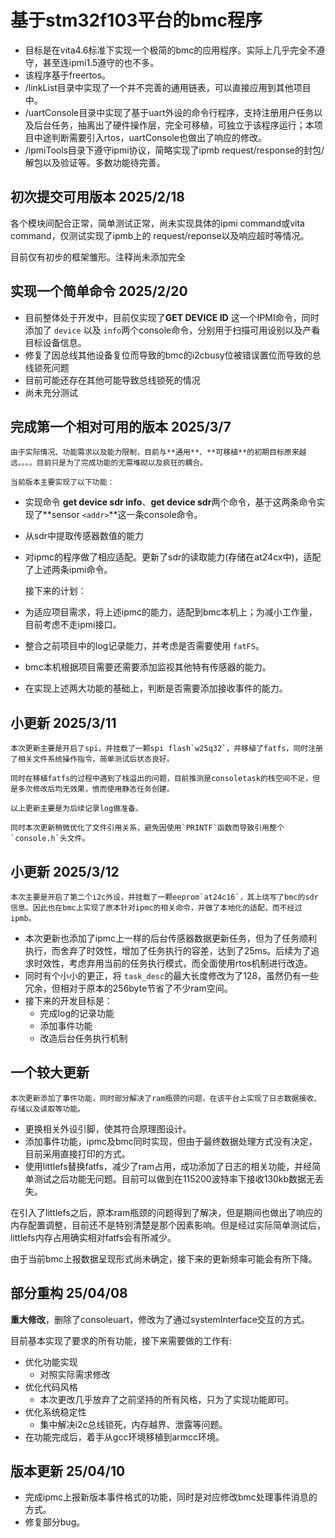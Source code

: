 # 基于stm32f103平台的bmc程序

* 目标是在vita4.6标准下实现一个极简的bmc的应用程序。实际上几乎完全不遵守，甚至连ipmi1.5遵守的也不多。
* 该程序基于freertos。
* /linkList目录中实现了一个并不完善的通用链表，可以直接应用到其他项目中。
* /uartConsole目录中实现了基于uart外设的命令行程序，支持注册用户任务以及后台任务，抽离出了硬件操作层，完全可移植，可独立于该程序运行；本项目中途判断需要引入rtos，uartConsole也做出了响应的修改。
* /ipmiTools目录下遵守ipmi协议，简略实现了ipmb request/response的封包/解包以及验证等。多数功能待完善。

## 初次提交可用版本 2025/2/18

各个模块间配合正常，简单测试正常，尚未实现具体的ipmi command或vita command，仅测试实现了ipmb上的 request/reponse以及响应超时等情况。

目前仅有初步的框架雏形。注释尚未添加完全

## 实现一个简单命令 2025/2/20

* 目前整体处于开发中，目前仅实现了**GET DEVICE ID** 这一个IPMI命令，同时添加了 `device` 以及 `info`两个console命令，分别用于扫描可用设别以及产看目标设备信息。
* 修复了因总线其他设备复位而导致的bmc的i2cbusy位被错误置位而导致的总线锁死问题
* 目前可能还存在其他可能导致总线锁死的情况
* 尚未充分测试

## 完成第一个相对可用的版本 2025/3/7

    由于实际情况、功能需求以及能力限制，目前与**通用**、**可移植**的初期目标原来越远。。。。目前只是为了完成功能的无需堆砌以及疯狂的耦合。

    当前版本主要实现了以下功能：

* 实现命令 **get device sdr info**、**get device sdr**两个命令，基于这两条命令实现了**sensor `<addr>`**这一条console命令。
* 从sdr中提取传感器数值的能力
* 对ipmc的程序做了相应适配。更新了sdr的读取能力(存储在at24cx中)，适配了上述两条ipmi命令。

  接下来的计划：
* 为适应项目需求，将上述ipmc的能力，适配到bmc本机上；为减小工作量，目前考虑不走ipmi接口。
* 整合之前项目中的log记录能力，并考虑是否需要使用 `fatFS`。
* bmc本机根据项目需要还需要添加监视其他特有传感器的能力。
* 在实现上述两大功能的基础上，判断是否需要添加接收事件的能力。

## 小更新 2025/3/11

    本次更新主要是开启了spi，并挂载了一颗spi flash`w25q32`，并移植了fatfs，同时注册了相关文件系统操作指令，简单测试后状态良好。

    同时在移植fatfs的过程中遇到了栈溢出的问题，目前推测是consoletask的栈空间不足，但是多次修改后均无效果，愤而使用静态任务创建。

    以上更新主要是为后续记录log做准备。

    同时本次更新稍微优化了文件引用关系，避免因使用`PRINTF`函数而导致引用整个 `console.h`头文件。

## 小更新 2025/3/12

    本次主要是开启了第二个i2c外设，并挂载了一颗eeprom`at24c16`，其上烧写了bmc的sdr信息。因此也在bmc上实现了原本针对ipmc的相关命令，并做了本地化的适配，而不经过ipmb。

* 本次更新也添加了ipmc上一样的后台传感器数据更新任务，但为了任务顺利执行，而舍弃了时效性，增加了任务执行的容差，达到了25ms。后续为了追求时效性，考虑弃用当前的任务执行模式，而全面使用rtos机制进行改造。
* 同时有个小小的更正，将 `task_desc`的最大长度修改为了128，虽然仍有一些冗余，但相对于原本的256byte节省了不少ram空间。
* 接下来的开发目标是：
  * 完成log的记录功能
  * 添加事件功能
  * 改造后台任务执行机制

## 一个较大更新

    本次更新添加了事件功能，同时部分解决了ram瓶颈的问题，在该平台上实现了日志数据接收、存储以及读取等功能。

* 更换相关外设引脚，使其符合原理图设计。
* 添加事件功能，ipmc及bmc同时实现，但由于最终数据处理方式没有决定，目前采用直接打印的方式。
* 使用littlefs替换fatfs，减少了ram占用，成功添加了日志的相关功能，并经简单测试之后功能无问题。目前可以做到在115200波特率下接收130kb数据无丢失。

在引入了littlefs之后，原本ram瓶颈的问题得到了解决，但是期间也做出了响应的内存配置调整，目前还不是特别清楚是那个因素影响。但是经过实际简单测试后，littlefs内存占用确实相对fatfs会有所减少。

由于当前bmc上报数据呈现形式尚未确定，接下来的更新频率可能会有所下降。

## 部分重构 25/04/08

**重大修改**，删除了consoleuart，修改为了通过systemInterface交互的方式。

目前基本实现了要求的所有功能，接下来需要做的工作有:

* 优化功能实现
  * 对照实际需求修改
* 优化代码风格
  * 本次更改几乎放弃了之前坚持的所有风格，只为了实现功能即可。
* 优化系统稳定性
  * 集中解决i2c总线锁死，内存越界、泄露等问题。
* 在功能完成后，着手从gcc环境移植到armcc环境。

## 版本更新 25/04/10

* 完成ipmc上报新版本事件格式的功能，同时是对应修改bmc处理事件消息的方式。
* 修复部分bug。
